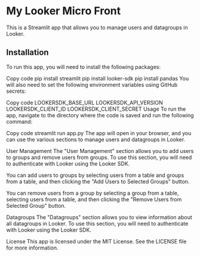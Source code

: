 # My Looker Micro Front
This is a Streamlit app that allows you to manage users and datagroups in Looker.

## Installation
To run this app, you will need to install the following packages:

Copy code
pip install streamlit
pip install looker-sdk
pip install pandas
You will also need to set the following environment variables using GitHub secrets:

Copy code
LOOKERSDK_BASE_URL
LOOKERSDK_API_VERSION
LOOKERSDK_CLIENT_ID
LOOKERSDK_CLIENT_SECRET
Usage
To run the app, navigate to the directory where the code is saved and run the following command:

Copy code
streamlit run app.py
The app will open in your browser, and you can use the various sections to manage users and datagroups in Looker.

User Management
The "User Management" section allows you to add users to groups and remove users from groups. To use this section, you will need to authenticate with Looker using the Looker SDK.

You can add users to groups by selecting users from a table and groups from a table, and then clicking the "Add Users to Selected Groups" button.

You can remove users from a group by selecting a group from a table, selecting users from a table, and then clicking the "Remove Users from Selected Group" button.

Datagroups
The "Datagroups" section allows you to view information about all datagroups in Looker. To use this section, you will need to authenticate with Looker using the Looker SDK.

License
This app is licensed under the MIT License. See the LICENSE file for more information.
